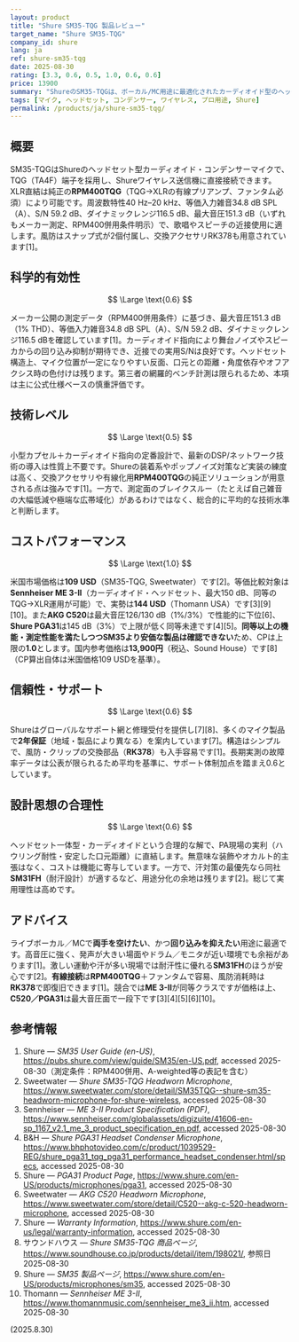 ```yaml
---
layout: product
title: "Shure SM35-TQG 製品レビュー"
target_name: "Shure SM35-TQG"
company_id: shure
lang: ja
ref: shure-sm35-tqg
date: 2025-08-30
rating: [3.3, 0.6, 0.5, 1.0, 0.6, 0.6]
price: 13900
summary: "ShureのSM35-TQGは、ボーカル/MC用途に最適化されたカーディオイド型のヘッドセット・コンデンサーマイクです。高い最大音圧（メーカー測定で151.3 dB SPL, 1% THD, RPM400併用）と良好なS/N（59.2 dB, A-weighted）、堅牢な装着系を備え、ライブ現場でのハウリング耐性と取り回しに優れます。汗・湿気への耐性はSM31FHに譲るものの、指向性の明確さと音圧耐性のバランスが強みです。"
tags: [マイク, ヘッドセット, コンデンサー, ワイヤレス, プロ用途, Shure]
permalink: /products/ja/shure-sm35-tqg/
---
```


## 概要

SM35-TQGはShureのヘッドセット型カーディオイド・コンデンサーマイクで、TQG（TA4F）端子を採用し、Shureワイヤレス送信機に直接接続できます。XLR直結は純正の**RPM400TQG**（TQG→XLRの有線プリアンプ、ファンタム必須）により可能です。周波数特性40 Hz–20 kHz、等価入力雑音34.8 dB SPL（A）、S/N 59.2 dB、ダイナミックレンジ116.5 dB、最大音圧151.3 dB（いずれもメーカー測定、RPM400併用条件明示）で、歌唱やスピーチの近接使用に適します。風防はスナップ式が2個付属し、交換アクセサリRK378も用意されています[1]。

## 科学的有効性

$$ \Large \text{0.6} $$

メーカー公開の測定データ（RPM400併用条件）に基づき、最大音圧151.3 dB（1% THD）、等価入力雑音34.8 dB SPL（A）、S/N 59.2 dB、ダイナミックレンジ116.5 dBを確認しています[1]。カーディオイド指向により舞台ノイズやスピーカからの回り込み抑制が期待でき、近接での実用S/Nは良好です。ヘッドセット構造上、マイク位置が一定になりやすい反面、口元との距離・角度依存やオフアクシス時の色付けは残ります。第三者の網羅的ベンチ計測は限られるため、本項は主に公式仕様ベースの慎重評価です。

## 技術レベル

$$ \Large \text{0.5} $$

小型カプセル＋カーディオイド指向の定番設計で、最新のDSP/ネットワーク技術の導入は性質上不要です。Shureの装着系やポップノイズ対策など実装の練度は高く、交換アクセサリや有線化用**RPM400TQG**の純正ソリューションが用意される点は強みです[1]。一方で、測定面のブレイクスルー（たとえば自己雑音の大幅低減や極端な広帯域化）があるわけではなく、総合的に平均的な技術水準と判断します。

## コストパフォーマンス

$$ \Large \text{1.0} $$

米国市場価格は**109 USD**（SM35-TQG, Sweetwater）です[2]。等価比較対象は**Sennheiser ME 3-II**（カーディオイド・ヘッドセット、最大150 dB、同等のTQG→XLR運用が可能）で、実勢は**144 USD**（Thomann USA）です[3][9][10]。また**AKG C520**は最大音圧126/130 dB（1%/3%）で性能的に下位[6]、**Shure PGA31**は145 dB（3%）で上限が低く同等未達です[4][5]。**同等以上の機能・測定性能を満たしつつSM35より安価な製品は確認できない**ため、CPは上限の**1.0**とします。国内参考価格は**13,900円**（税込、Sound House）です[8]（CP算出自体は米国価格109 USDを基準）。

## 信頼性・サポート

$$ \Large \text{0.6} $$

Shureはグローバルなサポート網と修理受付を提供し[7][8]、多くのマイク製品で**2年保証**（地域・製品により異なる）を案内しています[7]。構造はシンプルで、風防・クリップの交換部品（**RK378**）も入手容易です[1]。長期実測の故障率データは公表が限られるため平均を基準に、サポート体制加点を踏まえ0.6としています。

## 設計思想の合理性

$$ \Large \text{0.6} $$

ヘッドセット一体型・カーディオイドという合理的な解で、PA現場の実利（ハウリング耐性・安定した口元距離）に直結します。無意味な装飾やオカルト的主張はなく、コストは機能に寄与しています。一方で、汗対策の最優先なら同社**SM31FH**（耐汗設計）が適するなど、用途分化の余地は残ります[2]。総じて実用理性は高めです。

## アドバイス

ライブボーカル／MCで**両手を空けたい**、かつ**回り込みを抑えたい**用途に最適です。高音圧に強く、発声が大きい場面やドラム／モニタが近い環境でも余裕があります[1]。激しい運動や汗が多い現場では耐汗性に優れる**SM31FH**のほうが安心です[2]。**有線接続**は**RPM400TQG**＋ファンタムで容易、風防消耗時は**RK378**で即復旧できます[1]。競合では**ME 3-II**が同等クラスですが価格は上、**C520／PGA31**は最大音圧面で一段下です[3][4][5][6][10]。

## 参考情報

1. Shure — *SM35 User Guide (en-US)*, https://pubs.shure.com/view/guide/SM35/en-US.pdf, accessed 2025-08-30（測定条件：RPM400併用、A-weighted等の表記を含む）
2. Sweetwater — *Shure SM35-TQG Headworn Microphone*, https://www.sweetwater.com/store/detail/SM35TQG--shure-sm35-headworn-microphone-for-shure-wireless, accessed 2025-08-30
3. Sennheiser — *ME 3-II Product Specification (PDF)*, https://www.sennheiser.com/globalassets/digizuite/41606-en-sp_1167_v2.1_me_3_product_specification_en.pdf, accessed 2025-08-30
4. B&H — *Shure PGA31 Headset Condenser Microphone*, https://www.bhphotovideo.com/c/product/1039529-REG/shure_pga31_tqg_pga31_performance_headset_condenser.html/specs, accessed 2025-08-30
5. Shure — *PGA31 Product Page*, https://www.shure.com/en-US/products/microphones/pga31, accessed 2025-08-30
6. Sweetwater — *AKG C520 Headworn Microphone*, https://www.sweetwater.com/store/detail/C520--akg-c-520-headworn-microphone, accessed 2025-08-30
7. Shure — *Warranty Information*, https://www.shure.com/en-us/legal/warranty-information, accessed 2025-08-30
8. サウンドハウス — *Shure SM35-TQG 商品ページ*, https://www.soundhouse.co.jp/products/detail/item/198021/, 参照日 2025-08-30
9. Shure — *SM35 製品ページ*, https://www.shure.com/en-US/products/microphones/sm35, accessed 2025-08-30
10. Thomann — *Sennheiser ME 3-II*, https://www.thomannmusic.com/sennheiser_me3_ii.htm, accessed 2025-08-30

(2025.8.30)

